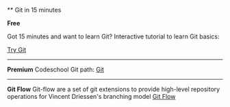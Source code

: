 ** Git in 15 minutes

**Free**

Got 15 minutes and want to learn Git?
Interactive tutorial to learn Git basics:

[Try Git](https://try.github.io/levels/1/challenges/1)

----

**Premium**
Codeschool Git path:
[Git](https://www.codeschool.com/paths/git)

---

**Git Flow**
Git-flow are a set of git extensions to provide high-level repository operations for Vincent Driessen's branching model
[Git Flow](http://danielkummer.github.io/git-flow-cheatsheet/)

